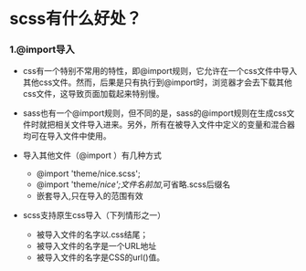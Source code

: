 # scss有什么好处？

### 1.@import导入

- css有一个特别不常用的特性，即@import规则，它允许在一个css文件中导入其他css文件。然而，后果是只有执行到@import时，浏览器才会去下载其他css文件，这导致页面加载起来特别慢。

- sass也有一个@import规则，但不同的是，sass的@import规则在生成css文件时就把相关文件导入进来。另外，所有在被导入文件中定义的变量和混合器均可在导入文件中使用。

- 导入其他文件（@import ）有几种方式
   - @import 'theme/nice.scss';
   - @import 'theme/_nice';文件名前加_,可省略.scss后缀名
   - 嵌套导入,只在导入的范围有效
- scss支持原生css导入（下列情形之一）
  - 被导入文件的名字以.css结尾；
  - 被导入文件的名字是一个URL地址
  - 被导入文件的名字是CSS的url()值。
 
